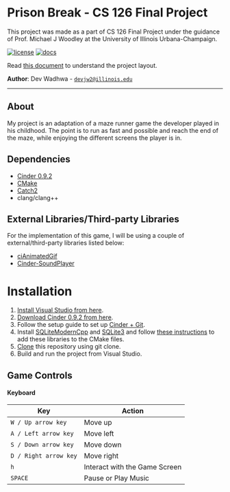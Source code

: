# Prison Break - CS 126 Final Project

This project was made as a part of CS 126 Final Project under the guidance of Prof. Michael J Woodley at the University
of Illinois Urbana-Champaign.

[![license](https://img.shields.io/badge/license-MIT-green)](LICENSE)
[![docs](https://img.shields.io/badge/docs-yes-brightgreen)](docs/README.md)

Read [this document](https://cliutils.gitlab.io/modern-cmake/chapters/basics/structure.html) to understand the project
layout.

**Author**: Dev Wadhwa - [`devjw2@illinois.edu`](mailto:devjw2@illinois.edu)

---------------------
## About

My project is an adaptation of a maze runner game the developer played in his childhood. The point is to
run as fast and possible and reach the end of the maze, while enjoying the different screens the player is in.

## Dependencies

* [Cinder 0.9.2](https://github.com/cinder/Cinder/releases)
* [CMake](https://cmake.org/download/)
* [Catch2](https://github.com/catchorg/Catch2.git) 
* clang/clang++

## External Libraries/Third-party Libraries
For the implementation of this game, I will be using a couple of external/third-party libraries listed below:

* [ciAnimatedGif](https://github.com/cwhitney/ciAnimatedGif)
* [Cinder-SoundPlayer](https://github.com/redpaperheart/Cinder-SoundPlayer)

# Installation

1. [Install Visual Studio from here](https://docs.microsoft.com/en-us/visualstudio/install/install-visual-studio?view=vs-2017).
2. [Download Cinder 0.9.2 from here](https://libcinder.org/download).
3. Follow the setup guide to set up [Cinder + Git](https://libcinder.org/docs/guides/git/index.html). 
3. Install [SQLiteModernCpp](https://github.com/SqliteModernCpp/sqlite_modern_cpp) and [SQLite3](https://github.com/alex85k/sqlite3-cmake) 
and follow [these instructions](http://srombauts.github.io/SQLiteCpp/) to add these libraries to the CMake files. 
4. [Clone](https://github.com/CS126SP20/final-project-devjwadhwa.git) this repository using git clone.
5. Build and run the project from Visual Studio. 


## Game Controls

#### Keyboard

| Key                    | Action                                                      |
|------------------------|-------------------------------------------------------------|
| `W / Up arrow key`     | Move up                                                     |
| `A / Left arrow key`   | Move left                                                   |
| `S / Down arrow key`   | Move down                                                   |
| `D / Right arrow key`  | Move right                                                  |
| `h`                    | Interact with the Game Screen                               |
| `SPACE`                | Pause or Play Music                                         |

